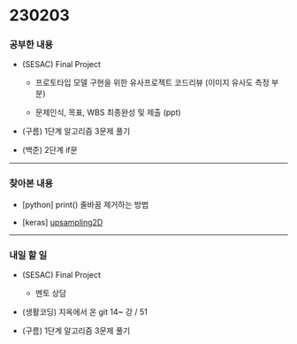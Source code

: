 # 230203

### 공부한 내용

- (SESAC) Final Project

  - 프로토타입 모델 구현을 위한 유사프로젝트 코드리뷰
    (이미지 유사도 측정 부분)

  - 문제인식, 목표, WBS 최종완성 및 제출 (ppt)

- (구름) 1단계 알고리즘 3문제 풀기

- (백준) 2단계 if문

---

### 찾아본 내용

- [python] print() 줄바꿈 제거하는 방법

- [keras] [upsampling2D](https://runebook.dev/ko/docs/tensorflow/keras/layers/upsampling2d)

---

### 내일 할 일

- (SESAC) Final Project

  - 멘토 상담

- (생활코딩) 지옥에서 온 git 14~ 강 / 51

- (구름) 1단계 알고리즘 3문제 풀기
